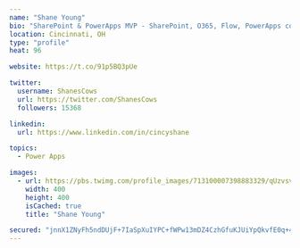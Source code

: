 ```yaml
---
name: "Shane Young"
bio: "SharePoint & PowerApps MVP - SharePoint, O365, Flow, PowerApps consulting? @PowerApps911 | Pure Snark? You found it."
location: Cincinnati, OH
type: "profile"
heat: 96

website: https://t.co/91p5BQ3pUe

twitter:
  username: ShanesCows
  url: https://twitter.com/ShanesCows
  followers: 15368

linkedin:
  url: https://www.linkedin.com/in/cincyshane

topics:
  - Power Apps

images:
  - url: https://pbs.twimg.com/profile_images/713100007398883329/qUzvsvQ3_400x400.jpg
    width: 400
    height: 400
    isCached: true
    title: "Shane Young"

secured: "jnnX1ZNyFh5ndDUjF+7IaSpXuIYPC+fWPw13mDZ4CzhGfuKJUiYpQkvfE0q+4a2EoLP3UwULPAutWuONQEWcVG3gSEPlcRnCCRrcF/SJsadV1xuR8UKAe8kgtMJchVGyOAZP8DgfJvvL3QfgKceFllWSzOwSvLOH/Fv+k5sZwMSNa3rSDanIfXhnQ5Eundvkylv6ZroF8MFvpwUOyzA1SKs5YKW3ATXx0kxkQKQDXY7g8/OVaD+xmYrJJcDGpV+spywkLgcU7Iy070WURXMR0lLChfkhu6fyYAXU9VsfNTVA+fajNHT8iziv88adfrkIpSeiMqnIRy6xW4C+5PyfvocseKhGhfo1derixUGDsuIHq2ONlmu88f/5aF2Wd+vuN69rmZhbkHDiXQXF5vz4zQhgDVfpPdUbjwRn9MxRBB8=;dqZ/gAQ2LG126CO3g3W8iQ=="
---
```


